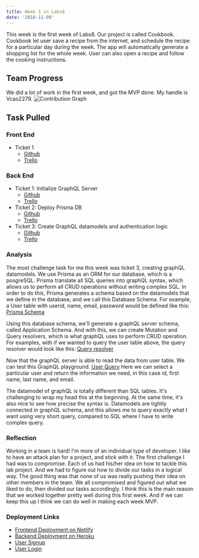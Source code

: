 ```yaml
---
title: Week 1 in Labs8
date: '2018-11-09'
---
```


This week is the first week of Labs8. Our project is called Cookbook. Cookbook
let user save a recipe from the internet, and schedule the recipe for a
particular day during the week. The app will automatically generate a shopping
list for the whole week. User can also open a recipe and follow the cooking
instructions.

## Team Progress

We did a lot of work in the first week, and got the MVP done. My handle is Vcao2279.
![Contribution Graph](https://imgur.com/cifR4f2)

## Task Pulled

### Front End

- Ticket 1
  - [Github](https://github.com/Lambda-School-Labs/Labs8-Cookbook/pull/17)
  - [Trello](https://trello.com/c/9ObJyfx4/37-deploy-front-end-to-netlify)

### Back End

- Ticket 1: Initialize GraphQL Server
  - [Github](https://github.com/Lambda-School-Labs/Labs8-Cookbook/pull/7)
  - [Trello](https://trello.com/c/L8Jhvo8H/10-graphql-initial-setup)
- Ticket 2: Deploy Prisma DB
  - [Github](https://github.com/Lambda-School-Labs/Labs8-Cookbook/pull/14)
  - [Trello](https://trello.com/c/xQmrGqhh/36-deploy-prisma-db-to-heroku)
- Ticket 3: Create GraphQL datamodels and authentication logic
  - [Github](https://github.com/Lambda-School-Labs/Labs8-Cookbook/pull/12)
  - [Trello](https://trello.com/c/VdMUMZXh/26-graphql-data-relationships-and-authentication-logic)

### Analysis

The most challenge task for me this week was ticket 3, creating graphQL datamodels.
We use Prisma as an ORM for our database, which is a posgreSQL. Prisma translate
all SQL queries into graphQL syntax, which allows us to perform all CRUD operations
without writing complex SQL. In order to do this, Prisma generates a schema
based on the datamodels that we define in the database, and we call this Database Schema.
For example, a User table with userid, name, email, password would be defined like this:
[Prisma Schema](https://imgur.com/U8CXdh1)

Using this database schema, we'll generate a graphQL server schema, called Application Schema.
And with this, we can create Mutation and Query resolvers, which is what graphQL uses to
perform CRUD operation. For examples, with if we wanted to query the user table above, the query
resolver would look like this:
[Query resolver](https://imgur.com/xlpNei6)

Now that the graphQL server is able to read the data from user table. We can test this GraphQL
playground.
[User Query](https://imgur.com/TeTJorO)
Here we can select a particular user and return the information we need, in this case id, first name,
last name, and email.

The datamodel of graphQL is totally different than SQL tables. It's challenging to wrap my head this
at the beginning. At the same time, it's also nice to see how precise the syntax is. Datamodels are
tightly connected in graphQL schema, and this allows me to query exactly what I want using very short
query, compared to SQL where I have to write complex query.

### Reflection

Working in a team is hard! I'm more of an individual type of developer. I like
to have an attack plan for a project, and stick with it. The first challenge I
had was to compromise. Each of us had his/her idea on how to tackle this lab project.
And we had to figure out how to divide our tasks in a logical way. The good thing was
that none of us was really pushing their idea on other members in the team. We all
compromised and figured out what we liked to do, then divided our tasks accordingly.
I think this is the main reason that we worked together pretty well during this first week.
And if we can keep this up I think we can do well in making each week MVP.

### Deployment Links

- [Frontend Deployment on Netlify](https://lambda-cookbook.netlify.com)
- [Backend Deployment on Heroku](https://lambda-cookbook.herokuapp.com/)
- [User Signup](https://imgur.com/L53yDrl)
- [User Login](https://imgur.com/XtZVdNi)
